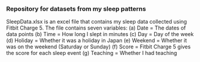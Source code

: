 ### Repository for datasets from my sleep patterns
SleepData.xlsx is an excel file that contains my sleep data collected using Fitbit Charge 5. 
The file contains seven variables:
(a) Date = The dates of data points
(b) Time = How long I slept in minutes
(c) Day = Day of the week
(d) Holiday = Whether it was a holiday in Japan
(e) Weekend = Whether it was on the weekend (Saturday or Sunday)
(f) Score = Fitbit Charge 5 gives the score for each sleep event
(g) Teaching = Whether I had teaching
